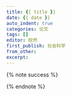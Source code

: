 ```yaml
---
title: {{ title }}
date: {{ date }}
auto_indent: true
categories: 论文
tags: []
editor: 皎然
first_publish: 社会科学
from_other:
excerpt:
---
```

{% note success %}

{% endnote %}
